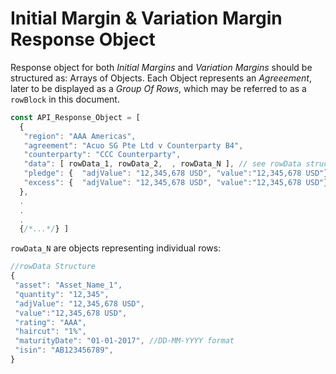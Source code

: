 # Initial Margin & Variation Margin Response Object

 Response object for both _Initial Margins_ and _Variation Margins_ should be structured as: Arrays of Objects. Each Object represents an _Agreeement_, later to be displayed as a _Group Of Rows_, which may be referred to as a `rowBlock` in this document.

```javascript
const API_Response_Object = [
  {
   "region": "AAA Americas",
   "agreement": "Acuo SG Pte Ltd v Counterparty B4",
   "counterparty": "CCC Counterparty",
   "data": [ rowData_1, rowData_2,  , rowData_N ], // see rowData structure
   "pledge": {  "adjValue": "12,345,678 USD", "value":"12,345,678 USD"},
   "excess": {  "adjValue": "12,345,678 USD", "value":"12,345,678 USD"}
  },
  .
  .
  .
  {/*...*/} ]
```
`rowData_N` are objects representing individual rows:
```javascript
//rowData Structure
{
 "asset": "Asset_Name_1",
 "quantity": "12,345",
 "adjValue": "12,345,678 USD",
 "value":"12,345,678 USD",
 "rating": "AAA",
 "haircut": "1%",
 "maturityDate": "01-01-2017", //DD-MM-YYYY format
 "isin": "AB123456789",
}
```
